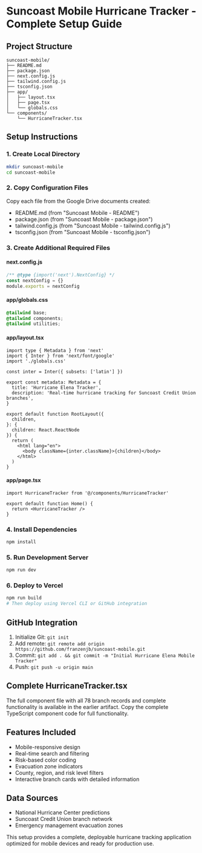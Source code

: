# Suncoast Mobile Hurricane Tracker - Complete Setup Guide

## Project Structure
```
suncoast-mobile/
├── README.md
├── package.json
├── next.config.js
├── tailwind.config.js
├── tsconfig.json
├── app/
│   ├── layout.tsx
│   ├── page.tsx
│   └── globals.css
└── components/
    └── HurricaneTracker.tsx
```

## Setup Instructions

### 1. Create Local Directory
```bash
mkdir suncoast-mobile
cd suncoast-mobile
```

### 2. Copy Configuration Files
Copy each file from the Google Drive documents created:
- README.md (from "Suncoast Mobile - README")
- package.json (from "Suncoast Mobile - package.json")
- tailwind.config.js (from "Suncoast Mobile - tailwind.config.js")
- tsconfig.json (from "Suncoast Mobile - tsconfig.json")

### 3. Create Additional Required Files

#### next.config.js
```javascript
/** @type {import('next').NextConfig} */
const nextConfig = {}
module.exports = nextConfig
```

#### app/globals.css
```css
@tailwind base;
@tailwind components;
@tailwind utilities;
```

#### app/layout.tsx
```tsx
import type { Metadata } from 'next'
import { Inter } from 'next/font/google'
import './globals.css'

const inter = Inter({ subsets: ['latin'] })

export const metadata: Metadata = {
  title: 'Hurricane Elena Tracker',
  description: 'Real-time hurricane tracking for Suncoast Credit Union branches',
}

export default function RootLayout({
  children,
}: {
  children: React.ReactNode
}) {
  return (
    <html lang="en">
      <body className={inter.className}>{children}</body>
    </html>
  )
}
```

#### app/page.tsx
```tsx
import HurricaneTracker from '@/components/HurricaneTracker'

export default function Home() {
  return <HurricaneTracker />
}
```

### 4. Install Dependencies
```bash
npm install
```

### 5. Run Development Server
```bash
npm run dev
```

### 6. Deploy to Vercel
```bash
npm run build
# Then deploy using Vercel CLI or GitHub integration
```

## GitHub Integration
1. Initialize Git: `git init`
2. Add remote: `git remote add origin https://github.com/franzenjb/suncoast-mobile.git`
3. Commit: `git add . && git commit -m "Initial Hurricane Elena Mobile Tracker"`
4. Push: `git push -u origin main`

## Complete HurricaneTracker.tsx
The full component file with all 78 branch records and complete functionality is available in the earlier artifact. Copy the complete TypeScript component code for full functionality.

## Features Included
- Mobile-responsive design
- Real-time search and filtering
- Risk-based color coding
- Evacuation zone indicators
- County, region, and risk level filters
- Interactive branch cards with detailed information

## Data Sources
- National Hurricane Center predictions
- Suncoast Credit Union branch network
- Emergency management evacuation zones

This setup provides a complete, deployable hurricane tracking application optimized for mobile devices and ready for production use.